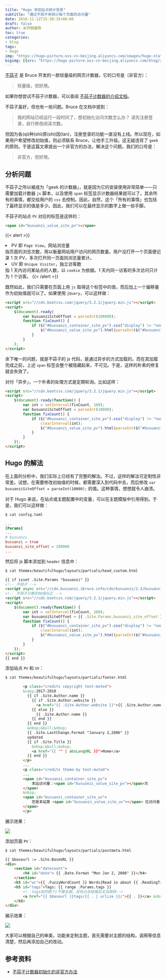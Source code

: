 ```yaml
---
title: "Hugo 添加站点统计信息"
subtitle: "通过不蒜子来统计每个页面的访问量"
date: 2018-11-12T15:30:35+08:00
draft: false
author: 米开朗基杨
toc: true
categories:
- blog
tags:
- Hugo
img: "https://hugo-picture.oss-cn-beijing.aliyuncs.com/images/hugo-static-site-generator.jpg"
bigimg: [{src: "https://hugo-picture.oss-cn-beijing.aliyuncs.com/blog/2019-04-27-080627.jpg"}]
---
```


[不蒜子](http://busuanzi.ibruce.info/) 是 Bruce 开发的一款轻量级的网页计数器，它的口号是（非官方）：

> 轻量级，但好用。

如果你想尝试不蒜子计数器，可以查阅 [不蒜子计数器的介绍文档](http://ibruce.info/2015/04/04/busuanzi/)。

不蒜子虽好，但也有一些问题。Bruce 在文档中提到：

> 我的网站已经运行一段时间了，想初始化访问次数怎么办？
> 请先注册登录，自行修改阅读次数。

但因为各(qi)种(shi)原(shi)因(lan)，注册登录的功能一直没有上线。所以现在，如果用户希望修改初始值，则必须联系 Bruce，让他手工升级。这无疑违背了 `geek` 的原则。于是这篇文章提出一个非官方的办法，解决这个问题。我们的口号是：

> 非官方，但好用。

## 分析问题

不蒜子之所以被成为「geek 的计数器」，就是因为它的安装使用非常简单——只需要加载计数器 `js` 脚本，以及使用 `span` 标签显示计数器结果就可以了。其余所有的事情，都交给用户的 `css` 去控制。因此，自然，这个「所有的事情」也包括了最终显示的值是多少。因此，我们可以在最终显示的数字上做一些手脚。

不蒜子的站点 `PV` 对应的标签是这样的：

```html
<span id="busuanzi_value_site_pv"></span>
```

{{< alert >}}
<li>PV 即 <code>Page View</code>，网站浏览量</li>
指页面的浏览次数，用以衡量网站用户访问的网页数量。用户没打开一个页面便记录 1 次 PV，多次打开同一页面则浏览量累计。
<li>UV 即 <code>Unique Visitor</code>，独立访客数</li>
指 1 天内访问某站点的人数，以 <code>cookie</code> 为依据。1 天内同一访客的多次访问只计为 1 个访客。
{{< /alert >}}

既然如此，我们只需要在页面上用 `js` 取得这个标签中的值，而后加上一个偏移量作为初始值就可以了。如果使用 `jQuery`，可以这样做：

```html
<script src="//cdn.bootcss.com/jquery/3.2.1/jquery.min.js"></script>
<script>
    $(document).ready(
        var busuanziSiteOffset = parseInt(100000);
        function fixCount() {
            if ($("#busuanzi_container_site_pv").css("display") != "none") {
                $("#busuanzi_value_site_pv").html(parseInt($("#busuanzi_value_site_pv").html()) + busuanziSiteOffset);
            }
        }
    );
</script>
```

余下唯一的问题，就是不蒜子的 js 代码，是通过异步的方式加载的。而在其加载完成之前，上述 `span` 标签会整个被隐藏起来，不可见。于是，这样的朴素的修复就会失效了。

对付「异步」，一个朴素的处理方式是定期轮询。比如这样：

```html
<script src="//cdn.bootcss.com/jquery/3.2.1/jquery.min.js"></script>
<script>
    $(document).ready(function() {
        var int = setInterval(fixCount, 100);
        var busuanziSiteOffset = parseInt(10000);
        function fixCount() {
            if ($("#busuanzi_container_site_pv").css("display") != "none") {
                clearInterval(int);
                $("#busuanzi_value_site_pv").html(parseInt($("#busuanzi_value_site_pv").html()) + busuanziSiteOffset);
            }
        }
    });
</script>
```

## Hugo 的解法

在上面的分析中，我们实际上已经有了完整的解法。不过，这样的解法可定制性非常差。试想，在需要修改初始值的时候，都需要深入到代码中去，而后修改 `var busuanziSiteOffset = parseInt(10000);` 的值。这种事情，想想就令人崩溃。

对于 Hugo 来说，在站点或主题配置中的变量，可以在主题模版中引用得到。于是，我们可以这样做：

```bash
$ cat config.toml
```
```toml
...
[Params]
...
# busuanzi
busuanzi = true
busuanzi_site_offset = 100000
...
```

然后将 js 脚本添加到 `header` 信息中：

```bash
$ cat themes/beautifulhugo/layouts/partials/head_custom.html
```
```html
{{ if isset .Site.Params "busuanzi" }}
<!-- 不蒜子 -->
<script async src="//cdn.busuanzi.ibruce.info/cdn/busuanzi/2.3/busuanzi.pure.mini.js"></script>
<!-- 不蒜子计数初始值纠正 -->
<script src="//cdn.bootcss.com/jquery/3.2.1/jquery.min.js"></script>
<script>
    $(document).ready(function() {
        var int = setInterval(fixCount, 100);
        var busuanziSiteOffset = {{ .Site.Params.busuanzi_site_offset }}
        function fixCount() {
            if ($("#busuanzi_container_site_pv").css("display") != "none") {
                clearInterval(int);
                $("#busuanzi_value_site_pv").html(parseInt($("#busuanzi_value_site_pv").html()) + busuanziSiteOffset);
            }
        }
    });
</script>
{{ end }}
```

添加站点 `PV` 和 `UV`：

```bash
$ cat themes/beautifulhugo/layouts/partials/footer.html
```
```html
        <p class="credits copyright text-muted">
        &copy;2017-2018
          {{ if .Site.Author.name }}
            {{ if .Site.Author.website }}
              <a href="{{ .Site.Author.website }}">{{ .Site.Author.name }}</a>
            {{ else }}
              {{ .Site.Author.name }}
            {{ end }}
          {{ end }}
          &nbsp;&bull;&nbsp;
          {{ .Site.LastChange.Format "January 2,2006" }}
          updated
          {{ if .Site.Title }}
            &nbsp;&bull;&nbsp;
            <a href="{{ "" | absLangURL }}">Home</a>
          {{ end }}
        </p>
        ...
        <p class="credits theme-by text-muted">
        ...
        <span id="busuanzi_container_site_pv">
            本站访问量：<span id="busuanzi_value_site_pv"></span>次
        </span>
        &nbsp;
        <span id="busuanzi_container_site_uv">
            您是本站第 <span id="busuanzi_value_site_uv"></span> 位访问者
        </span>
        </p>
```

展示效果：

![](https://images.icloudnative.io/uPic/bXybBs.jpg)

添加页面 `PV`：

```bash
$ cat themes/beautifulhugo/layouts/partials/postmeta.html
```
```html
{{ $baseurl := .Site.BaseURL }}
<div>
    <section id="datecount">
        <h4 id="date"> {{ .Date.Format "Mon Jan 2, 2006" }}</h4>
    </section>
    <h5 id="wc">{{ .FuzzyWordCount }} Words|Read in about {{ .ReadingTime }} Min|本文总阅读量<span id="busuanzi_value_page_pv"></span>次</h5>
    <h5 id="tags">Tags: {{ range .Params.tags }}
        <!--tags前的那个/不要去掉，否则点击链接后无法跳转-->
        <a href="{{ $baseurl }}tags/{{ . | urlize }}/">{{ . }}</a> &nbsp;{{ end }}
    </h5>
</div>
```

展示效果：

![](https://images.icloudnative.io/uPic/2ont92.jpg)

大家可以根据自己的审美，功能来定制主题，首先需要对主题的结构，调用等信息清楚，然后再添加自己的改动。

## 参考资料

+ [不蒜子计数器初始化的非官方办法](https://liam.page/2017/04/29/busuanzi-offset-setting/)
